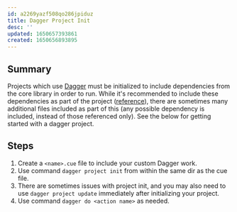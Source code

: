 ```yaml
---
id: a2269yazf508qo286jpiduz
title: Dagger Project Init
desc: ''
updated: 1650657393861
created: 1650656893895
---
```


## Summary

Projects which use [Dagger](https://docs.dagger.io/) must be initialized to include dependencies from the core library in order to run. While it's recommended to include these dependencies as part of the project ([reference](https://docs.dagger.io/1225/pushing-plan-dependencies/)), there are sometimes many additional files included as part of this (any possible dependency is included, instead of those referenced only). See the below for getting started with a dagger project.

## Steps

1. Create a `<name>.cue` file to include your custom Dagger work.
1. Use command `dagger project init` from within the same dir as the cue file.
1. There are sometimes issues with project init, and you may also need to use `dagger project update` immediately after initializing your project.
1. Use command `dagger do <action name>` as needed.
